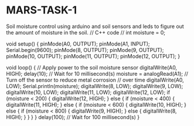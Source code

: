 # MARS-TASK-1
Soil moisture control using arduino and soil sensors and leds to figure out the amount of moisture in the soil.
// C++ code
//
int moisture = 0;

void setup()
{
  pinMode(A0, OUTPUT);
  pinMode(A1, INPUT);
  Serial.begin(9600);
  pinMode(8, OUTPUT);
  pinMode(9, OUTPUT);
  pinMode(10, OUTPUT);
  pinMode(11, OUTPUT);
  pinMode(12, OUTPUT);
}

void loop()
{
  // Apply power to the soil moisture sensor
  digitalWrite(A0, HIGH);
  delay(10); // Wait for 10 millisecond(s)
  moisture = analogRead(A1);
  // Turn off the sensor to reduce metal corrosion
  // over time
  digitalWrite(A0, LOW);
  Serial.println(moisture);
  digitalWrite(8, LOW);
  digitalWrite(9, LOW);
  digitalWrite(10, LOW);
  digitalWrite(11, LOW);
  digitalWrite(12, LOW);
  if (moisture < 200) {
    digitalWrite(12, HIGH);
  } else {
    if (moisture < 400) {
      digitalWrite(11, HIGH);
    } else {
      if (moisture < 600) {
        digitalWrite(10, HIGH);
      } else {
        if (moisture < 800) {
          digitalWrite(9, HIGH);
        } else {
          digitalWrite(8, HIGH);
        }
      }
    }
  }
  delay(100); // Wait for 100 millisecond(s)
}
